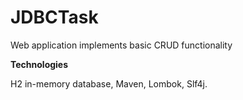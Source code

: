 # JDBCTask

Web application implements basic CRUD functionality

**Technologies**

H2 in-memory database, Maven, Lombok, Slf4j.
